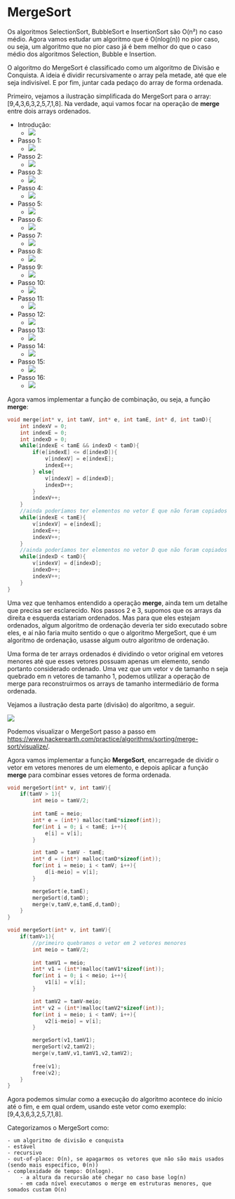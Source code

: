 # MergeSort

Os algoritmos SelectionSort, BubbleSort e InsertionSort são O(n²) no caso médio.
Agora vamos estudar um algoritmo que é O(nlog(n)) no pior caso, ou seja, um algoritmo que no pior caso já é bem melhor do que o caso médio dos algoritmos Selection, Bubble e Insertion.

O algoritmo do MergeSort é classificado como um algoritmo de Divisão e Conquista.
A ideia é dividir recursivamente o array pela metade, até que ele seja indivisível.
E por fim, juntar cada pedaço do array de forma ordenada.

Primeiro, vejamos a ilustração simplificada do MergeSort para o array: [9,4,3,6,3,2,5,7,1,8].
Na verdade, aqui vamos focar na operação de **merge** entre dois arrays ordenados.

- Introdução:
    - ![](../imgs/ordenacao/merge/MergeSort1.png)
- Passo 1:
    - ![](../imgs/ordenacao/merge/MergeSort2.png)
- Passo 2:
    - ![](../imgs/ordenacao/merge/MergeSort3.png)
- Passo 3:
    - ![](../imgs/ordenacao/merge/MergeSort4.png)
- Passo 4:
    - ![](../imgs/ordenacao/merge/MergeSort5.png)
- Passo 5:
    - ![](../imgs/ordenacao/merge/MergeSort6.png)
- Passo 6:
    - ![](../imgs/ordenacao/merge/MergeSort7.png)
- Passo 7:
    - ![](../imgs/ordenacao/merge/MergeSort8.png)
- Passo 8:
    - ![](../imgs/ordenacao/merge/MergeSort9.png)
- Passo 9:
    - ![](../imgs/ordenacao/merge/MergeSort10.png)
- Passo 10:
    - ![](../imgs/ordenacao/merge/MergeSort11.png)
- Passo 11:
    - ![](../imgs/ordenacao/merge/MergeSort12.png)
- Passo 12:
    - ![](../imgs/ordenacao/merge/MergeSort13.png)
- Passo 13:
    - ![](../imgs/ordenacao/merge/MergeSort14.png)
- Passo 14:
    - ![](../imgs/ordenacao/merge/MergeSort15.png)
- Passo 15:
    - ![](../imgs/ordenacao/merge/MergeSort16.png)
- Passo 16:
    - ![](../imgs/ordenacao/merge/MergeSort17.png)

Agora vamos implementar a função de combinação, ou seja, a função **merge**:

```c
void merge(int* v, int tamV, int* e, int tamE, int* d, int tamD){
    int indexV = 0;
    int indexE = 0;
    int indexD = 0;
    while(indexE < tamE && indexD < tamD){
        if(e[indexE] <= d[indexD]){
            v[indexV] = e[indexE];
            indexE++;
        } else{
            v[indexV] = d[indexD];
            indexD++;
        }
        indexV++;
    }
    //ainda poderíamos ter elementos no vetor E que não foram copiados para V
    while(indexE < tamE){
        v[indexV] = e[indexE];
        indexE++;
        indexV++;
    }
    //ainda poderíamos ter elementos no vetor D que não foram copiados para V
    while(indexD < tamD){
        v[indexV] = d[indexD];
        indexD++;
        indexV++;
    }
}
```

Uma vez que tenhamos entendido a operação **merge**, ainda tem um detalhe que precisa ser esclarecido.
Nos passos 2 e 3, supomos que os arrays da direita e esquerda estariam ordenados.
Mas para que eles estejam ordenados, algum algoritmo de ordenação deveria ter sido executado sobre eles, e aí não faria muito sentido o que o algoritmo MergeSort, que é um algoritmo de ordenação, usasse algum outro algoritmo de ordenação.

Uma forma de ter arrays ordenados é dividindo o vetor original em vetores menores até que esses vetores possuam apenas um elemento, sendo portanto considerado ordenado.
Uma vez que um vetor v de tamanho n seja quebrado em n vetores de tamanho 1, podemos utilizar a operação de merge para reconstruirmos os arrays de tamanho intermediário de forma ordenada.

Vejamos a ilustração desta parte (divisão) do algoritmo, a seguir. 

![](../imgs/ordenacao/merge/MergeSort-Divisao.png)

Podemos visualizar o MergeSort passo a passo em https://www.hackerearth.com/practice/algorithms/sorting/merge-sort/visualize/.

Agora vamos implementar a função **MergeSort**, encarregade de dividir o vetor em vetores menores de um elemento, e depois aplicar a função **merge** para combinar esses vetores de forma ordenada.

```c
void mergeSort(int* v, int tamV){
    if(tamV > 1){
        int meio = tamV/2;
        
        int tamE = meio;
        int* e = (int*) malloc(tamE*sizeof(int));
        for(int i = 0; i < tamE; i++){
            e[i] = v[i];
        }

        int tamD = tamV - tamE;
        int* d = (int*) malloc(tamD*sizeof(int));
        for(int i = meio; i < tamV; i++){
            d[i-meio] = v[i];
        }

        mergeSort(e,tamE);
        mergeSort(d,tamD);
        merge(v,tamV,e,tamE,d,tamD);
    }
}
```



```c
void mergeSort(int* v, int tamV){
    if(tamV>1){
        //primeiro quebramos o vetor em 2 vetores menores
        int meio = tamV/2;
        
        int tamV1 = meio;
        int* v1 = (int*)malloc(tamV1*sizeof(int));
        for(int i = 0; i < meio; i++){
            v1[i] = v[i];
        }

        int tamV2 = tamV-meio;
        int* v2 = (int*)malloc(tamV2*sizeof(int));
        for(int i = meio; i < tamV; i++){
            v2[i-meio] = v[i];
        }

        mergeSort(v1,tamV1);
        mergeSort(v2,tamV2);
        merge(v,tamV,v1,tamV1,v2,tamV2);
        
        free(v1);
        free(v2);
    }
}
```

Agora podemos simular como a execução do algoritmo acontece do início até o fim, e em qual ordem, usando este vetor como exemplo: [9,4,3,6,3,2,5,7,1,8].

Categorizamos o MergeSort como:

    - um algoritmo de divisão e conquista
    - estável
    - recursivo 
    - out-of-place: O(n), se apagarmos os vetores que não são mais usados (sendo mais específico, θ(n))
    - complexidade de tempo: O(nlogn).
        - a altura da recursão até chegar no caso base log(n)
        - em cada nível executamos o merge em estruturas menores, que somados custam O(n)